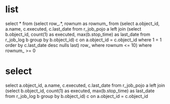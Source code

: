 list
===
select *
from (select row_.*, rownum as rownum_
from (select a.object_id, a.name, c.executed, c.last_date
from r_job_pojo a
left join (select b.object_id,
count(1) as executed,
max(b.stop_time) as last_date
from r_job_log b
group by b.object_id) c
on a.object_id = c.object_id
where 1 = 1
order by c.last_date desc nulls last) row_
where rownum <= 10)
where rownum_ >= 0

select 
===
select a.object_id, a.name, c.executed, c.last_date
from r_job_pojo a
left join (select b.object_id,
count(1) as executed,
max(b.stop_time) as last_date
from r_job_log b
group by b.object_id) c
on a.object_id = c.object_id